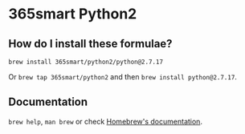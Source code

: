 # 365smart Python2

## How do I install these formulae?
`brew install 365smart/python2/python@2.7.17`

Or `brew tap 365smart/python2` and then `brew install python@2.7.17`.

## Documentation
`brew help`, `man brew` or check [Homebrew's documentation](https://docs.brew.sh).
